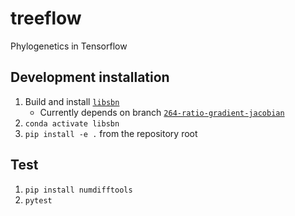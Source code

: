 # treeflow

Phylogenetics in Tensorflow

## Development installation

1. Build and install [`libsbn`](https://github.com/phylovi/libsbn)
    * Currently depends on branch [`264-ratio-gradient-jacobian`]([https://github.com/phylovi/libsbn/tree/264-ratio-gradient-jacobian])
2. `conda activate libsbn`
3. `pip install -e .` from the repository root

## Test

1. `pip install numdifftools`
2. `pytest`
